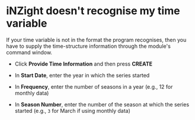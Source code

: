# iNZight doesn't recognise my time variable

If your time variable is not in the format the program recognises, then you have to supply the time-structure information through the module's command window.

- Click __Provide Time Information__ and then press __CREATE__

- In __Start Date__, enter the year in which the series started

- In __Frequency__, enter the number of seasons in a year (e.g., 12 for monthly data)

- In __Season Number__, enter the number of the season at which the series started (e.g., `3` for March if using monthly data)
